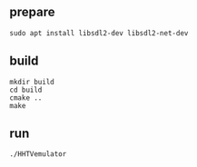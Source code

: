 ## prepare
    sudo apt install libsdl2-dev libsdl2-net-dev

## build
    mkdir build
    cd build
    cmake ..
    make

## run
    ./HHTVemulator
